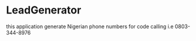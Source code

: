 # LeadGenerator
this application generate Nigerian phone numbers for code calling
i.e 0803-344-8976
